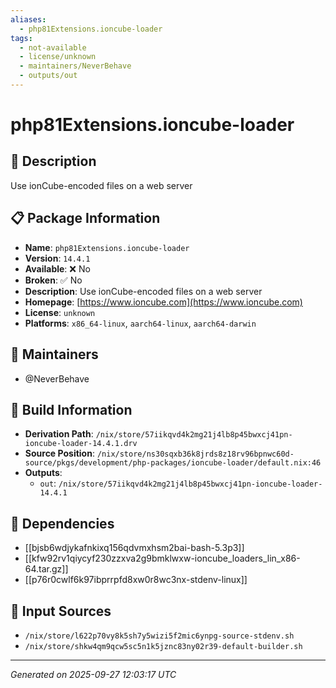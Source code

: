 ```yaml
---
aliases:
  - php81Extensions.ioncube-loader
tags:
  - not-available
  - license/unknown
  - maintainers/NeverBehave
  - outputs/out
---
```


# php81Extensions.ioncube-loader

## 📝 Description

Use ionCube-encoded files on a web server

## 📋 Package Information

- **Name**: `php81Extensions.ioncube-loader`
- **Version**: `14.4.1`
- **Available**: ❌ No
- **Broken**: ✅ No
- **Description**: Use ionCube-encoded files on a web server
- **Homepage**: [https://www.ioncube.com](https://www.ioncube.com)
- **License**: `unknown`
- **Platforms**: `x86_64-linux`, `aarch64-linux`, `aarch64-darwin`
## 👥 Maintainers

- @NeverBehave


## 🔧 Build Information

- **Derivation Path**: `/nix/store/57iikqvd4k2mg21j4lb8p45bwxcj41pn-ioncube-loader-14.4.1.drv`
- **Source Position**: `/nix/store/ns30sqxb36k8jrds8z18rv96bpnwc60d-source/pkgs/development/php-packages/ioncube-loader/default.nix:46`
- **Outputs**:
  - `out`:  `/nix/store/57iikqvd4k2mg21j4lb8p45bwxcj41pn-ioncube-loader-14.4.1`

## 🔗 Dependencies

- [[bjsb6wdjykafnkixq156qdvmxhsm2bai-bash-5.3p3]]
- [[kfw92rv1qiycyf230zzxva2g9bmklwxw-ioncube_loaders_lin_x86-64.tar.gz]]
- [[p76r0cwlf6k97ibprrpfd8xw0r8wc3nx-stdenv-linux]]

## 📁 Input Sources

- `/nix/store/l622p70vy8k5sh7y5wizi5f2mic6ynpg-source-stdenv.sh`
- `/nix/store/shkw4qm9qcw5sc5n1k5jznc83ny02r39-default-builder.sh`

---
*Generated on 2025-09-27 12:03:17 UTC*
